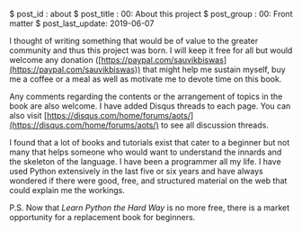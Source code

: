 $ post_id : about
$ post_title : 00: About this project
$ post_group : 00: Front matter
$ post_last_update: 2019-06-07

I thought of writing something that would be of value to the greater community and thus this project was born. I will keep it free for all but would welcome any donation ([https://paypal.com/sauvikbiswas](https://paypal.com/sauvikbiswas)) that might help me sustain myself, buy me a coffee or a meal as well as motivate me to devote time on this book.

Any comments regarding the contents or the arrangement of topics in the book are also welcome. I have added Disqus threads to each page. You can also visit [https://disqus.com/home/forums/aots/](https://disqus.com/home/forums/aots/) to see all discussion threads.

I found that a lot of books and tutorials exist that cater to a beginner but not many that helps someone who would want to understand the innards and the skeleton of the language. I have been a programmer all my life. I have used Python extensively in the last five or six years and have always wondered if there were good, free, and structured material on the web that could explain me the workings.

P.S. Now that *Learn Python the Hard Way* is no more free, there is a market opportunity for a replacement book for beginners.

